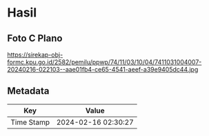 # Hasil

## Foto C Plano

https://sirekap-obj-formc.kpu.go.id/2582/pemilu/ppwp/74/11/03/10/04/7411031004007-20240216-022103--aae01fb4-ce65-4541-aeef-a39e9405dc44.jpg


## Metadata

| Key        | Value               |
| ---------- | ------------------- |
| Time Stamp | 2024-02-16 02:30:27 |



